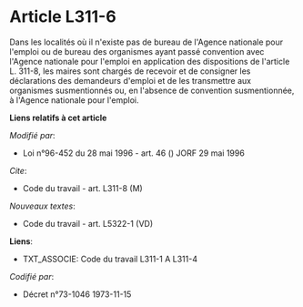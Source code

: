 # Article L311-6

Dans les localités où il n'existe pas de bureau de l'Agence nationale pour l'emploi ou de bureau des organismes ayant passé
convention avec l'Agence nationale pour l'emploi en application des dispositions de l'article L. 311-8, les maires sont
chargés de recevoir et de consigner les déclarations des demandeurs d'emploi et de les transmettre aux organismes
susmentionnés ou, en l'absence de convention susmentionnée, à l'Agence nationale pour l'emploi.

**Liens relatifs à cet article**

_Modifié par_:

  - Loi n°96-452 du 28 mai 1996 - art. 46 () JORF 29 mai 1996

_Cite_:

  - Code du travail - art. L311-8 (M)

_Nouveaux textes_:

  - Code du travail - art. L5322-1 (VD)

**Liens**:

  - TXT_ASSOCIE: Code du travail L311-1 A L311-4

_Codifié par_:

  - Décret n°73-1046 1973-11-15

